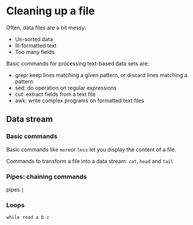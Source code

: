 # Cleaning up a file

Often, data files are a bit messy:
* Un-sorted data
* Ill-formatted text
* Too many fields


Basic commands for processing text-based data sets are:
* grep: keep lines matching a given pattern, or discard lines matching a pattern
* sed: do operation on regular expressions
* cut: extract fields from a text file
* awk: write complex programs on formatted text files


## Data stream
### Basic commands
Basic commands like `more`or `less` let you display the content of a file.

Commands to transform a file into a data stream:
`cat`, `head` and `tail`

### Pipes: chaining commands
pipes `|`

### Loops
`while read a b c`

